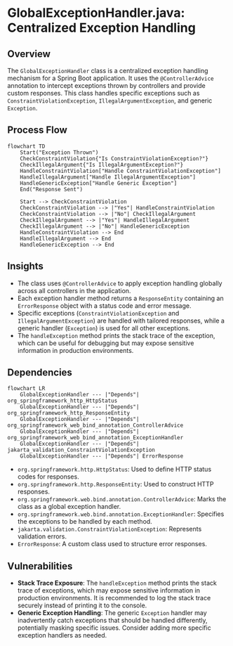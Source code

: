 # GlobalExceptionHandler.java: Centralized Exception Handling

## Overview
The `GlobalExceptionHandler` class is a centralized exception handling mechanism for a Spring Boot application. It uses the `@ControllerAdvice` annotation to intercept exceptions thrown by controllers and provide custom responses. This class handles specific exceptions such as `ConstraintViolationException`, `IllegalArgumentException`, and generic `Exception`.

## Process Flow
```mermaid
flowchart TD
    Start("Exception Thrown")
    CheckConstraintViolation{"Is ConstraintViolationException?"}
    CheckIllegalArgument{"Is IllegalArgumentException?"}
    HandleConstraintViolation["Handle ConstraintViolationException"]
    HandleIllegalArgument["Handle IllegalArgumentException"]
    HandleGenericException["Handle Generic Exception"]
    End("Response Sent")

    Start --> CheckConstraintViolation
    CheckConstraintViolation --> |"Yes"| HandleConstraintViolation
    CheckConstraintViolation --> |"No"| CheckIllegalArgument
    CheckIllegalArgument --> |"Yes"| HandleIllegalArgument
    CheckIllegalArgument --> |"No"| HandleGenericException
    HandleConstraintViolation --> End
    HandleIllegalArgument --> End
    HandleGenericException --> End
```

## Insights
- The class uses `@ControllerAdvice` to apply exception handling globally across all controllers in the application.
- Each exception handler method returns a `ResponseEntity` containing an `ErrorResponse` object with a status code and error message.
- Specific exceptions (`ConstraintViolationException` and `IllegalArgumentException`) are handled with tailored responses, while a generic handler (`Exception`) is used for all other exceptions.
- The `handleException` method prints the stack trace of the exception, which can be useful for debugging but may expose sensitive information in production environments.

## Dependencies
```mermaid
flowchart LR
    GlobalExceptionHandler --- |"Depends"| org_springframework_http_HttpStatus
    GlobalExceptionHandler --- |"Depends"| org_springframework_http_ResponseEntity
    GlobalExceptionHandler --- |"Depends"| org_springframework_web_bind_annotation_ControllerAdvice
    GlobalExceptionHandler --- |"Depends"| org_springframework_web_bind_annotation_ExceptionHandler
    GlobalExceptionHandler --- |"Depends"| jakarta_validation_ConstraintViolationException
    GlobalExceptionHandler --- |"Depends"| ErrorResponse
```

- `org.springframework.http.HttpStatus`: Used to define HTTP status codes for responses.
- `org.springframework.http.ResponseEntity`: Used to construct HTTP responses.
- `org.springframework.web.bind.annotation.ControllerAdvice`: Marks the class as a global exception handler.
- `org.springframework.web.bind.annotation.ExceptionHandler`: Specifies the exceptions to be handled by each method.
- `jakarta.validation.ConstraintViolationException`: Represents validation errors.
- `ErrorResponse`: A custom class used to structure error responses.

## Vulnerabilities
- **Stack Trace Exposure**: The `handleException` method prints the stack trace of exceptions, which may expose sensitive information in production environments. It is recommended to log the stack trace securely instead of printing it to the console.
- **Generic Exception Handling**: The generic `Exception` handler may inadvertently catch exceptions that should be handled differently, potentially masking specific issues. Consider adding more specific exception handlers as needed.
